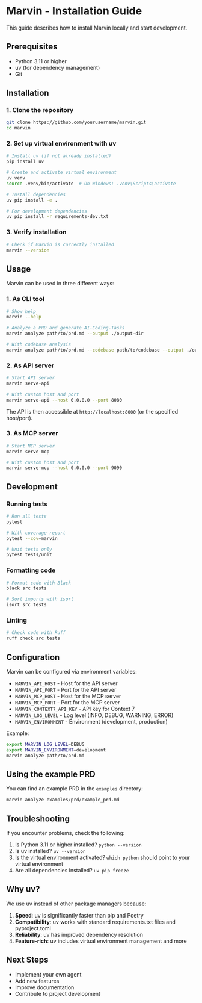 # Marvin - Installation Guide

This guide describes how to install Marvin locally and start development.

## Prerequisites

- Python 3.11 or higher
- uv (for dependency management)
- Git

## Installation

### 1. Clone the repository

```bash
git clone https://github.com/yourusername/marvin.git
cd marvin
```

### 2. Set up virtual environment with uv

```bash
# Install uv (if not already installed)
pip install uv

# Create and activate virtual environment
uv venv
source .venv/bin/activate  # On Windows: .venv\Scripts\activate

# Install dependencies
uv pip install -e .

# For development dependencies
uv pip install -r requirements-dev.txt
```

### 3. Verify installation

```bash
# Check if Marvin is correctly installed
marvin --version
```

## Usage

Marvin can be used in three different ways:

### 1. As CLI tool

```bash
# Show help
marvin --help

# Analyze a PRD and generate AI-Coding-Tasks
marvin analyze path/to/prd.md --output ./output-dir

# With codebase analysis
marvin analyze path/to/prd.md --codebase path/to/codebase --output ./output-dir
```

### 2. As API server

```bash
# Start API server
marvin serve-api

# With custom host and port
marvin serve-api --host 0.0.0.0 --port 8080
```

The API is then accessible at `http://localhost:8000` (or the specified host/port).

### 3. As MCP server

```bash
# Start MCP server
marvin serve-mcp

# With custom host and port
marvin serve-mcp --host 0.0.0.0 --port 9090
```

## Development

### Running tests

```bash
# Run all tests
pytest

# With coverage report
pytest --cov=marvin

# Unit tests only
pytest tests/unit
```

### Formatting code

```bash
# Format code with Black
black src tests

# Sort imports with isort
isort src tests
```

### Linting

```bash
# Check code with Ruff
ruff check src tests
```

## Configuration

Marvin can be configured via environment variables:

- `MARVIN_API_HOST` - Host for the API server
- `MARVIN_API_PORT` - Port for the API server
- `MARVIN_MCP_HOST` - Host for the MCP server
- `MARVIN_MCP_PORT` - Port for the MCP server
- `MARVIN_CONTEXT7_API_KEY` - API key for Context 7
- `MARVIN_LOG_LEVEL` - Log level (INFO, DEBUG, WARNING, ERROR)
- `MARVIN_ENVIRONMENT` - Environment (development, production)

Example:

```bash
export MARVIN_LOG_LEVEL=DEBUG
export MARVIN_ENVIRONMENT=development
marvin analyze path/to/prd.md
```

## Using the example PRD

You can find an example PRD in the `examples` directory:

```bash
marvin analyze examples/prd/example_prd.md
```

## Troubleshooting

If you encounter problems, check the following:

1. Is Python 3.11 or higher installed? `python --version`
2. Is uv installed? `uv --version`
3. Is the virtual environment activated? `which python` should point to your virtual environment
4. Are all dependencies installed? `uv pip freeze`

## Why uv?

We use uv instead of other package managers because:

1. **Speed**: uv is significantly faster than pip and Poetry
2. **Compatibility**: uv works with standard requirements.txt files and pyproject.toml
3. **Reliability**: uv has improved dependency resolution
4. **Feature-rich**: uv includes virtual environment management and more

## Next Steps

- Implement your own agent
- Add new features
- Improve documentation
- Contribute to project development
